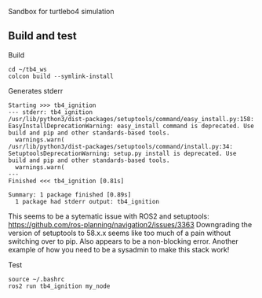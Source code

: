 Sandbox for turtlebo4 simulation 

## Build and test

Build
```
cd ~/tb4_ws
colcon build --symlink-install
```

Generates stderr
```
Starting >>> tb4_ignition
--- stderr: tb4_ignition                   
/usr/lib/python3/dist-packages/setuptools/command/easy_install.py:158: EasyInstallDeprecationWarning: easy_install command is deprecated. Use build and pip and other standards-based tools.
  warnings.warn(
/usr/lib/python3/dist-packages/setuptools/command/install.py:34: SetuptoolsDeprecationWarning: setup.py install is deprecated. Use build and pip and other standards-based tools.
  warnings.warn(
---
Finished <<< tb4_ignition [0.81s]

Summary: 1 package finished [0.89s]
  1 package had stderr output: tb4_ignition
```

This seems to be a sytematic issue with ROS2 and setuptools: https://github.com/ros-planning/navigation2/issues/3363
Downgrading the version of setuptools to 58.x.x seems like too much of a pain without switching over to pip.
Also appears to be a non-blocking error.
Another example of how you need to be a sysadmin to make this stack work!

Test
```
source ~/.bashrc
ros2 run tb4_ignition my_node 
```
